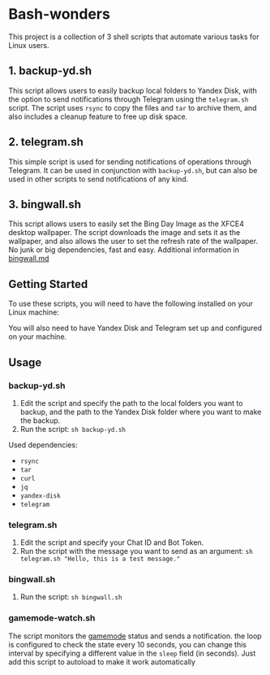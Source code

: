 # Bash-wonders

This project is a collection of 3 shell scripts that automate various tasks for Linux users.

## 1. backup-yd.sh

This script allows users to easily backup local folders to Yandex Disk, with the option to send notifications through Telegram using the `telegram.sh` script. The script uses `rsync` to copy the files and `tar` to archive them, and also includes a cleanup feature to free up disk space.

## 2. telegram.sh

This simple script is used for sending notifications of operations through Telegram. It can be used in conjunction with `backup-yd.sh`, but can also be used in other scripts to send notifications of any kind.

## 3. bingwall.sh

This script allows users to easily set the Bing Day Image as the XFCE4 desktop wallpaper. The script downloads the image and sets it as the wallpaper, and also allows the user to set the refresh rate of the wallpaper. No junk or big dependencies, fast and easy. Additional information in [bingwall.md](https://github.com/wondersalmon/bash-wonders/bingwall/bingwall.md)

## Getting Started

To use these scripts, you will need to have the following installed on your Linux machine:

You will also need to have Yandex Disk and Telegram set up and configured on your machine.

## Usage

### backup-yd.sh

1. Edit the script and specify the path to the local folders you want to backup, and the path to the Yandex Disk folder where you want to make the backup.
2. Run the script: `sh backup-yd.sh`

Used dependencies:

- `rsync`
- `tar`
- `curl`
- `jq`
- `yandex-disk`
- `telegram`

### telegram.sh

1. Edit the script and specify your Chat ID and Bot Token.
2. Run the script with the message you want to send as an argument: `sh telegram.sh "Hello, this is a test message."`

### bingwall.sh

1. Run the script: `sh bingwall.sh`

### gamemode-watch.sh

The script monitors the [gamemode](https://github.com/FeralInteractive/gamemode) status and sends a notification. the loop is configured to check the state every 10 seconds, you can change this interval by specifying a different value in the `sleep` field (in seconds). Just add this script to autoload to make it work automatically
